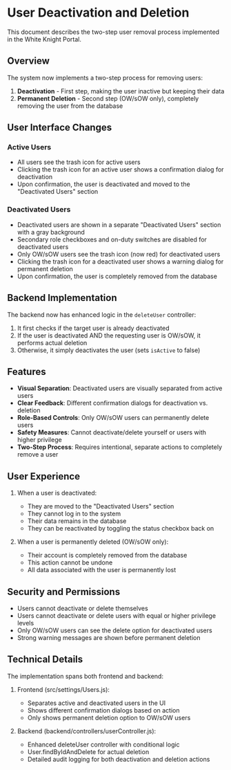 # User Deactivation and Deletion

This document describes the two-step user removal process implemented in the White Knight Portal.

## Overview

The system now implements a two-step process for removing users:

1. **Deactivation** - First step, making the user inactive but keeping their data
2. **Permanent Deletion** - Second step (OW/sOW only), completely removing the user from the database

## User Interface Changes

### Active Users
- All users see the trash icon for active users
- Clicking the trash icon for an active user shows a confirmation dialog for deactivation
- Upon confirmation, the user is deactivated and moved to the "Deactivated Users" section

### Deactivated Users
- Deactivated users are shown in a separate "Deactivated Users" section with a gray background
- Secondary role checkboxes and on-duty switches are disabled for deactivated users
- Only OW/sOW users see the trash icon (now red) for deactivated users
- Clicking the trash icon for a deactivated user shows a warning dialog for permanent deletion
- Upon confirmation, the user is completely removed from the database

## Backend Implementation

The backend now has enhanced logic in the `deleteUser` controller:

1. It first checks if the target user is already deactivated
2. If the user is deactivated AND the requesting user is OW/sOW, it performs actual deletion
3. Otherwise, it simply deactivates the user (sets `isActive` to false)

## Features

- **Visual Separation**: Deactivated users are visually separated from active users
- **Clear Feedback**: Different confirmation dialogs for deactivation vs. deletion
- **Role-Based Controls**: Only OW/sOW users can permanently delete users
- **Safety Measures**: Cannot deactivate/delete yourself or users with higher privilege
- **Two-Step Process**: Requires intentional, separate actions to completely remove a user

## User Experience

1. When a user is deactivated:
   - They are moved to the "Deactivated Users" section
   - They cannot log in to the system
   - Their data remains in the database
   - They can be reactivated by toggling the status checkbox back on

2. When a user is permanently deleted (OW/sOW only):
   - Their account is completely removed from the database
   - This action cannot be undone
   - All data associated with the user is permanently lost

## Security and Permissions

- Users cannot deactivate or delete themselves
- Users cannot deactivate or delete users with equal or higher privilege levels
- Only OW/sOW users can see the delete option for deactivated users
- Strong warning messages are shown before permanent deletion

## Technical Details

The implementation spans both frontend and backend:

1. Frontend (src/settings/Users.js):
   - Separates active and deactivated users in the UI
   - Shows different confirmation dialogs based on action
   - Only shows permanent deletion option to OW/sOW users

2. Backend (backend/controllers/userController.js):
   - Enhanced deleteUser controller with conditional logic
   - User.findByIdAndDelete for actual deletion
   - Detailed audit logging for both deactivation and deletion actions
